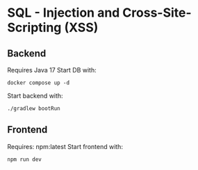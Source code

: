 # SQL - Injection and Cross-Site-Scripting (XSS)


## Backend
Requires Java 17
Start DB with:
```
docker compose up -d
```

Start backend with: 
```
./gradlew bootRun
```

## Frontend
Requires: npm:latest 
Start frontend with: 
```
npm run dev
```


